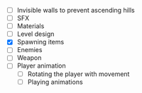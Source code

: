 * [ ] Invisible walls to prevent ascending hills
* [ ] SFX
* [ ] Materials
* [ ] Level design
* [x] Spawning items
* [ ] Enemies
* [ ] Weapon
* [ ] Player animation
	* [ ] Rotating the player with movement
	* [ ] Playing animations

